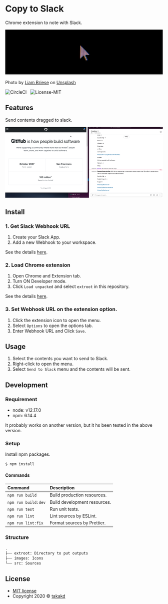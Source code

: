 # Copy to Slack

Chrome extension to note with Slack.

![Logo](doc/liam-briese-wB7V7mhufy4-unsplash.png?raw=true)

<span>Photo by <a href="https://unsplash.com/@liam_1?utm_source=unsplash&amp;utm_medium=referral&amp;utm_content=creditCopyText">Liam Briese</a> on <a href="https://unsplash.com/s/photos/cursor?utm_source=unsplash&amp;utm_medium=referral&amp;utm_content=creditCopyText">Unsplash</a></span>

![CircleCI](https://circleci.com/gh/takakd/copy-to-slack.svg?style=shield&circle-token=8c945cf0479ce56f4149b22fbafa58c6795f5c2b)
&nbsp;
![License-MIT](https://img.shields.io/badge/License-MIT-informational?style=flat)

## Features

Send contents dragged to slack.

![Features](/doc/features.gif)

## Install

### 1. Get Slack Webhook URL

1. Create your Slack App.
2. Add a new Webhook to your workspace.

See the details [here](https://api.slack.com/messaging/webhooks).

### 2. Load Chrome extension

1. Open Chrome and Extension tab.
2. Turn ON Developer mode.
3. Click `Load unpacked` and select `extroot` in this repository.

See the details [here](https://developer.chrome.com/extensions/getstarted#manifest).

### 3. Set Webhook URL on the extension option.

1. Click the extension icon to open the menu.
2. Select `Options` to open the options tab.
3. Enter Webhook URL and Click `Save`.

## Usage

1. Select the contents you want to send to Slack.
2. Right-click to open the menu.
3. Select `Send to Slack` menu and the contents will be sent.

## Development

### Requirement

* node: v12.17.0
* npm: 6.14.4

It probably works on another version, but it hs been tested in the above version.

### Setup

Install npm packages.

```shell
$ npm install
```

#### Commands

| Command | Description |
| :----- | :----- |
| `npm run build` | Build production resources. |
| `npm run build:dev` | Build development resources. |
| `npm run test` | Run unit tests. |
| `npm run lint` | Lint sources by ESLint. |
| `npm run lint:fix` | Format sources by Prettier. |

### Structure

```
.
├── extroot: Directory to put outputs
├── images: Icons
└── src: Sources
```

## License

* [MIT license](/LICENSE)
* Copyright 2020 &copy; [takakd](https://twitter.com/takakdkd)
